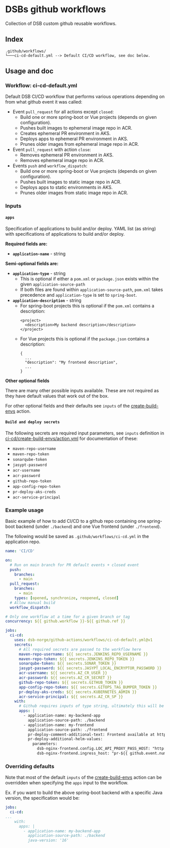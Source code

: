 # DSBs github workflows
Collection of DSB custom github reusable workflows.

## Index
```
.github/workflows/
└───ci-cd-default.yml --> Default CI/CD workflow, see doc below.
```

## Usage and doc
### Workflow: ci-cd-default.yml

Default DSB CI/CD workflow that performs various operations depending on from what github event it was called:
- Event `pull_request` for all actions except `closed`:
  - Build one or more spring-boot or Vue projects (depends on given configuration).
  - Pushes built images to ephemeral image repo in ACR.
  - Creates ephemeral PR environment in AKS.
  - Deploys apps to ephemeral PR environment in AKS.
  - Prunes older images from ephemeral image repo in ACR.
- Event `pull_request` with action `close`:
  - Removes ephemeral PR environment in AKS.
  - Removes ephemeral image repo in ACR.
- Events `push` and `workflow_dispatch`:
  - Build one or more spring-boot or Vue projects (depends on given configuration).
  - Pushes built images to static image repo in ACR.
  - Deploys apps to static environments in AKS.
  - Prunes older images from static image repo in ACR.

### **Inputs**

#### **`apps`**

Specification of applications to build and/or deploy.
YAML list (as string) with specifications of applications to build and/or deploy.

**Required fields are:**
- **`application-name`** - string

**Semi-optional fields are:**
- **`application-type`** - string
  - This is optional if either a `pom.xml` or `package.json` exists within the given `application-source-path`
  - If both files are found within `application-source-path`, `pom.xml` takes precedence and `application-type` is set to `spring-boot`.
- **`application-description`** - string
  - For spring-boot projects this is optional if the `pom.xml` contains a description:
    ```
    <project>
      <description>My backend description</description>
    </project>
    ```
  - For Vue projects this is optional if the `package.json` contains a description:
    ```
    {
      ...
      "description": "My frontend description",
      ...
    }
    ```

**Other optional fields**

There are many other possible inputs available. These are not required as they have default values that work out of the box.

For other optional fields and their defaults see `inputs` of the [create-build-envs](../ci-cd/create-build-envs/action.yml) action.

#### **`Build and deploy secrets`**

The following secrets are required input parameters, see `inputs` definition in [ci-cd/create-build-envs/action.yml](../ci-cd/create-build-envs/action.yml) for documentation of these:
- `maven-repo-username`
- `maven-repo-token`
- `sonarqube-token`
- `jasypt-password`
- `acr-username`
- `acr-password`
- `github-repo-token`
- `app-config-repo-token`
- `pr-deploy-aks-creds`
- `acr-service-principal`


### **Example usage**

Basic example of how to add CI/CD to a github repo containing one spring-boot backend (under `./backend`) and one Vue frontend (under `./frontend`).

The following would be saved as `.github/workflows/ci-cd.yml` in the application repo.

```yaml
name: 'CI/CD'

on:
  # Run on main branch for PR default events + closed event
  push:
    branches:
      - main
  pull_request:
    branches:
      - main
    types: [opened, synchronize, reopened, closed]
  # Allow manual build
  workflow_dispatch:

# Only one workflow at a time for a given branch or tag
concurrency: ${{ github.workflow }}-${{ github.ref }}

jobs:
  ci-cd:
    uses: dsb-norge/github-actions/workflows/ci-cd-default.yml@v1
    secrets:
      # All required secrets are passed to the workflow here
      maven-repo-username: ${{ secrets.JENKINS_REPO_USERNAME }}
      maven-repo-token: ${{ secrets.JENKINS_REPO_TOKEN }}
      sonarqube-token: ${{ secrets.SONAR_TOKEN }}
      jasypt-password: ${{ secrets.JASYPT_LOCAL_ENCRYPTOR_PASSWORD }}
      acr-username: ${{ secrets.AZ_CR_USER }}
      acr-password: ${{ secrets.AZ_CR_SECRET }}
      github-repo-token: ${{ secrets.GITHUB_TOKEN }}
      app-config-repo-token: ${{ secrets.GITOPS_TAG_BUMPER_TOKEN }}
      pr-deploy-aks-creds: ${{ secrets.KUBERNETES_ADMIN }}
      acr-service-principal: ${{ secrets.AZ_CR_SP }}
    with:
      # Github requires inputs of type string, ultimately this will be parsed as yaml list
      apps: |
        - application-name: my-backend-app
          application-source-path: ./backend
        - application-name: my-frontend
          application-source-path: ./frontend
          pr-deploy-comment-additional-text: Frontend available at https://pr-${{ github.event.number }}-my-frontend.dev.dsbnorge.no
          pr-deploy-additional-helm-values:
            parameters:
              dsb-nginx-frontend.config.LOC_API_PROXY_PASS_HOST: "http://my-backend-app-pr-${{github.event.number}}.my-backend-app-pr-${{github.event.number}}.svc.cluster.local:8080"
              dsb-nginx-frontend.ingress_host: "pr-${{ github.event.number }}-my-frontend.dev.dsbnorge.no"
```

### **Overriding defaults**

Note that most of the default `inputs` of the [create-build-envs](../ci-cd/create-build-envs/action.yml) action can be overridden when specifying the `apps` input to the workflow.

Ex. if you want to build the above spring-boot backend with a specific Java version, the specification would be:
```yaml
jobs:
  ci-cd:
...
    with:
      apps: |
        - application-name: my-backend-app
          application-source-path: ./backend
          java-version: '16'
```
